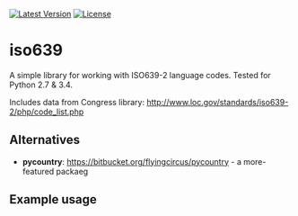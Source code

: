 [![Latest Version](https://pypip.in/version/iso639/badge.svg)](https://pypi.python.org/pypi/iso639/)
[![License](https://pypip.in/license/iso639/badge.svg)](https://pypi.python.org/pypi/iso639/)

iso639
======
A simple library for working with ISO639-2 language codes.
Tested for Python 2.7 & 3.4.

Includes data from Congress library: http://www.loc.gov/standards/iso639-2/php/code_list.php

Alternatives
------------
* **pycountry**: https://bitbucket.org/flyingcircus/pycountry - a more-featured packaeg

Example usage
-------------
